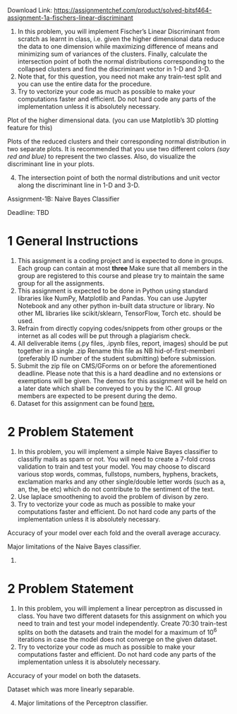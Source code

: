 Download Link: https://assignmentchef.com/product/solved-bitsf464-assignment-1a-fischers-linear-discriminant
<br>



<ol>

 <li>In this problem, you will implement Fischer’s Linear Discriminant from scratch as learnt in class, i.e. given the higher dimensional data reduce the data to one dimension while maximizing difference of means and minimizing sum of variances of the clusters. Finally, calculate the intersection point of both the normal distributions corresponding to the collapsed clusters and find the discriminant vector in 1-D and 3-D.</li>

 <li>Note that, for this question, you need not make any train-test split and you can use the entire data for the procedure.</li>

 <li>Try to vectorize your code as much as possible to make your computations faster and efficient. Do not hard code any parts of the implementation unless it is absolutely necessary.</li>

</ol>

Plot of the higher dimensional data. (you can use Matplotlib’s 3D plotting feature for this)

Plots of the reduced clusters and their corresponding normal distribution in two separate plots. It is recommended that you use two different colors <em>(say red and blue) </em>to represent the two classes. Also, do visualize the discriminant line in your plots.

<ol start="4">

 <li>The intersection point of both the normal distributions and unit vector along the discriminant line in 1-D and 3-D.</li>

</ol>

Assignment-1B: Naive Bayes Classifier

Deadline: TBD

<h1>1       General Instructions</h1>

<ol>

 <li>This assignment is a coding project and is expected to done in groups. Each group can contain at most <strong>three </strong> Make sure that all members in the group are registered to this course and please try to maintain the same group for all the assignments.</li>

 <li>This assignment is expected to be done in Python using standard libraries like NumPy, Matplotlib and Pandas. You can use Jupyter Notebook and any other python in-built data structure or library. No other ML libraries like scikit/sklearn, TensorFlow, Torch etc. should be used.</li>

 <li>Refrain from directly copying codes/snippets from other groups or the internet as all codes will be put through a plagiarism check.</li>

 <li>All deliverable items (.py files, .ipynb files, report, images) should be put together in a single .zip Rename this file as NB hid-of-first-memberi (preferably ID number of the student submitting) before submission.</li>

 <li>Submit the zip file on CMS/GForms on or before the aforementioned deadline. Please note that this is a hard deadline and no extensions or exemptions will be given. The demos for this assignment will be held on a later date which shall be conveyed to you by the IC. All group members are expected to be present during the demo.</li>

 <li>Dataset for this assignment can be found <a href="https://drive.google.com/file/d/1Cvrm5fR1EXytEVF3OelHK4EZu6t3FOZe/view?usp=sharing">here</a><a href="https://drive.google.com/file/d/1Cvrm5fR1EXytEVF3OelHK4EZu6t3FOZe/view?usp=sharing">.</a></li>

</ol>

<h1>2       Problem Statement</h1>

<ol>

 <li>In this problem, you will implement a simple Naive Bayes classifier to classifiy mails as spam or not. You will need to create a 7-fold cross validation to train and test your model. You may choose to discard various stop words, commas, fullstops, numbers, hyphens, brackets, exclamation marks and any other single/double letter words (such as a, an, the, be etc) which do not contribute to the sentiment of the text.</li>

 <li>Use laplace smoothening to avoid the problem of divison by zero.</li>

 <li>Try to vectorize your code as much as possible to make your computations faster and efficient. Do not hard code any parts of the implementation unless it is absolutely necessary.</li>

</ol>

Accuracy of your model over each fold and the overall average accuracy.

Major limitations of the Naive Bayes classifier.

<ol>

 <li></li>

</ol>

<h1>2       Problem Statement</h1>

<ol>

 <li>In this problem, you will implement a linear perceptron as discussed in class. You have two different datasets for this assignment on which you need to train and test your model independently. Create 70:30 train-test splits on both the datasets and train the model for a maximum of 10<sup>6 </sup>iterations in case the model does not converge on the given dataset.</li>

 <li>Try to vectorize your code as much as possible to make your computations faster and efficient. Do not hard code any parts of the implementation unless it is absolutely necessary.</li>

</ol>

Accuracy of your model on both the datasets.

Dataset which was more linearly separable.

<ol start="4">

 <li>Major limitations of the Perceptron classifier.</li>

</ol>